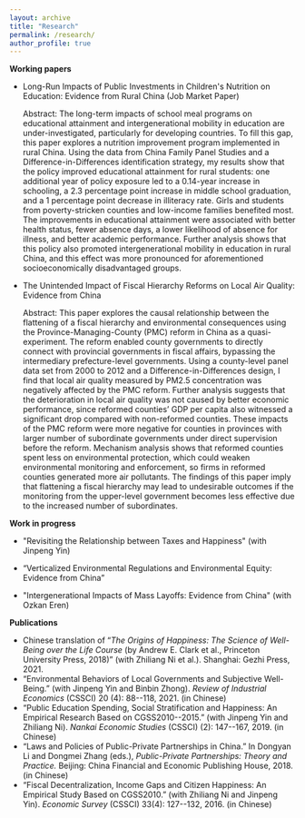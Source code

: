 ```yaml
---
layout: archive
title: "Research"
permalink: /research/
author_profile: true
---
```


**Working papers**

* Long-Run Impacts of Public Investments in Children's Nutrition on Education: Evidence from Rural China (Job Market Paper)

  Abstract: The long-term impacts of school meal programs on educational attainment and intergenerational mobility in education are under-investigated, particularly for developing countries. To fill this gap, this paper explores a nutrition improvement program implemented in rural China. Using the data from China Family Panel Studies and a Difference-in-Differences identification strategy, my results show that the policy improved educational attainment for rural students: one additional year of policy exposure led to a 0.14-year increase in schooling, a 2.3 percentage point increase in middle school graduation, and a 1 percentage point decrease in illiteracy rate. Girls and students from poverty-stricken counties and low-income families benefited most. The improvements in educational attainment were associated with better health status, fewer absence days, a lower likelihood of absence for illness, and better academic performance. Further analysis shows that this policy also promoted intergenerational mobility in education in rural China, and this effect was more pronounced for aforementioned socioeconomically disadvantaged groups. 

* The Unintended Impact of Fiscal Hierarchy Reforms on Local Air Quality: Evidence from China
  
  Abstract: This paper explores the causal relationship between the flattening of a fiscal hierarchy and environmental consequences using the Province-Managing-County (PMC) reform in China as a quasi-experiment. The reform enabled county governments to directly connect with provincial governments in fiscal affairs, bypassing the intermediary prefecture-level governments. Using a county-level panel data set from 2000 to 2012 and a Difference-in-Differences design, I find that local air quality measured by PM2.5 concentration was negatively affected by the PMC reform. Further analysis suggests that the deterioration in local air quality was not caused by better economic performance, since reformed counties’ GDP per capita also witnessed a significant drop compared with non-reformed counties. These impacts of the PMC reform were more negative for counties in provinces with larger number of subordinate governments under direct supervision before the reform. Mechanism analysis shows that reformed counties spent less on environmental protection, which could weaken environmental monitoring and enforcement, so firms in reformed counties generated more air pollutants. The findings of this paper imply that flattening a fiscal hierarchy may lead to undesirable outcomes if the monitoring from the upper-level government becomes less effective due to the increased number of subordinates.
  
  
**Work in progress**

* "Revisiting the Relationship between Taxes and Happiness" (with Jinpeng Yin)

* “Verticalized Environmental Regulations and Environmental Equity: Evidence from China”

* "Intergenerational Impacts of Mass Layoffs: Evidence from China" (with Ozkan Eren)



**Publications**

  * Chinese translation of “_The Origins of Happiness: The Science of Well-Being over the Life Course_ (by Andrew E. Clark et al., Princeton University Press, 2018)” (with Zhiliang Ni et al.). Shanghai: Gezhi Press, 2021.
  * “Environmental Behaviors of Local Governments and Subjective Well-Being.” (with Jinpeng Yin and Binbin Zhong). _Review of Industrial Economics_ (CSSCI) 20 (4): 88--118, 2021. (in Chinese)
  * “Public Education Spending, Social Stratification and Happiness: An Empirical Research Based on CGSS2010--2015.” (with Jinpeng Yin and Zhiliang Ni). _Nankai Economic Studies_ (CSSCI) (2): 147--167, 2019. (in Chinese)
  * “Laws and Policies of Public-Private Partnerships in China.” In Dongyan Li and Dongmei Zhang (eds.), _Public-Private Partnerships: Theory and Practice._ Beijing: China Financial and Economic Publishing House, 2018. (in Chinese)
  * “Fiscal Decentralization, Income Gaps and Citizen Happiness: An Empirical Study Based on CGSS2010.” (with Zhiliang Ni and Jinpeng Yin). _Economic Survey_ (CSSCI) 33(4): 127--132, 2016. (in Chinese)
  
